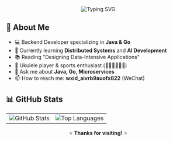 <div align="center">
<img src="https://readme-typing-svg.herokuapp.com?font=Fira+Code&pause=1000&color=36BCF7&center=true&vCenter=true&width=435&lines=Always+learning%2C+always+coding" alt="Typing SVG" />
</div>

## 🚀 About Me
- 💻 Backend Developer specializing in **Java & Go**
- 🌱 Currently learning **Distributed Systems** and **AI Development**
- 📚 Reading "Designing Data-Intensive Applications"
- 🎸 Ukulele player & sports enthusiast (🏃‍♂️🚴‍♂️🏊‍♂️)
- 💬 Ask me about **Java, Go, Microservices**
- 📫 How to reach me: **wxid_aivrb9auofx822** (WeChat)

## 📊 GitHub Stats
<div align="center">
<table>
<tr>
<td>
<img src="https://github-readme-stats.vercel.app/api?username=tanzhilangnw&show_icons=true&theme=radical&hide_border=true&count_private=true" alt="GitHub Stats" />
</td>
<td>
<img src="https://github-readme-stats.vercel.app/api/top-langs/?username=tanzhilangnw&layout=compact&theme=radical&hide_border=true" alt="Top Languages" />
</td>
</tr>
</table>

⭐️ **Thanks for visiting!** ⭐️
</div>
